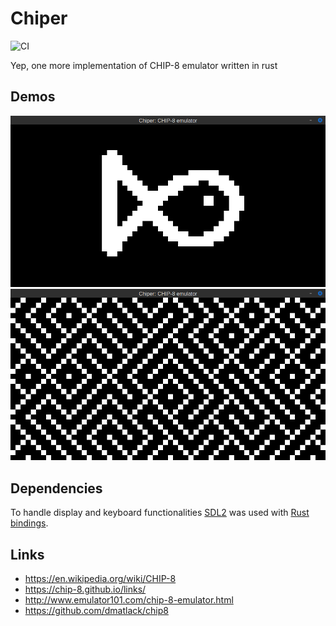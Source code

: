 # Chiper

![CI](https://github.com/f0rget/lisper/workflows/Rust/badge.svg?branch=master)

Yep, one more implementation of CHIP-8 emulator written in rust

## Demos
![Fishie](demos/Fishie.png)
![Maze](demos/Maze.png)

## Dependencies
To handle display and keyboard functionalities
[SDL2](https://www.libsdl.org/download-2.0.php) was used with [Rust
bindings](https://crates.io/crates/sdl2).

## Links
- https://en.wikipedia.org/wiki/CHIP-8
- https://chip-8.github.io/links/
- http://www.emulator101.com/chip-8-emulator.html
- https://github.com/dmatlack/chip8
